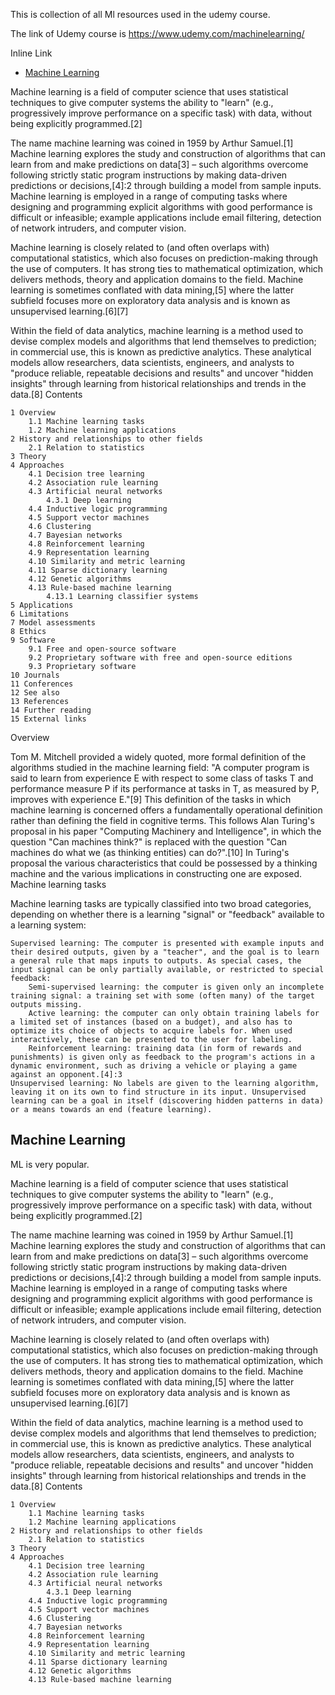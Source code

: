 This is collection of all Ml resources used in the udemy course.

The link of Udemy course is https://www.udemy.com/machinelearning/

Inline Link

- [Machine Learning](https://github.com/meghpatel/ml_atoz#machine-learing)

Machine learning is a field of computer science that uses statistical techniques to give computer systems the ability to "learn" (e.g., progressively improve performance on a specific task) with data, without being explicitly programmed.[2]

The name machine learning was coined in 1959 by Arthur Samuel.[1] Machine learning explores the study and construction of algorithms that can learn from and make predictions on data[3] – such algorithms overcome following strictly static program instructions by making data-driven predictions or decisions,[4]:2 through building a model from sample inputs. Machine learning is employed in a range of computing tasks where designing and programming explicit algorithms with good performance is difficult or infeasible; example applications include email filtering, detection of network intruders, and computer vision.

Machine learning is closely related to (and often overlaps with) computational statistics, which also focuses on prediction-making through the use of computers. It has strong ties to mathematical optimization, which delivers methods, theory and application domains to the field. Machine learning is sometimes conflated with data mining,[5] where the latter subfield focuses more on exploratory data analysis and is known as unsupervised learning.[6][7]

Within the field of data analytics, machine learning is a method used to devise complex models and algorithms that lend themselves to prediction; in commercial use, this is known as predictive analytics. These analytical models allow researchers, data scientists, engineers, and analysts to "produce reliable, repeatable decisions and results" and uncover "hidden insights" through learning from historical relationships and trends in the data.[8]
Contents

    1 Overview
        1.1 Machine learning tasks
        1.2 Machine learning applications
    2 History and relationships to other fields
        2.1 Relation to statistics
    3 Theory
    4 Approaches
        4.1 Decision tree learning
        4.2 Association rule learning
        4.3 Artificial neural networks
            4.3.1 Deep learning
        4.4 Inductive logic programming
        4.5 Support vector machines
        4.6 Clustering
        4.7 Bayesian networks
        4.8 Reinforcement learning
        4.9 Representation learning
        4.10 Similarity and metric learning
        4.11 Sparse dictionary learning
        4.12 Genetic algorithms
        4.13 Rule-based machine learning
            4.13.1 Learning classifier systems
    5 Applications
    6 Limitations
    7 Model assessments
    8 Ethics
    9 Software
        9.1 Free and open-source software
        9.2 Proprietary software with free and open-source editions
        9.3 Proprietary software
    10 Journals
    11 Conferences
    12 See also
    13 References
    14 Further reading
    15 External links

Overview

Tom M. Mitchell provided a widely quoted, more formal definition of the algorithms studied in the machine learning field: "A computer program is said to learn from experience E with respect to some class of tasks T and performance measure P if its performance at tasks in T, as measured by P, improves with experience E."[9] This definition of the tasks in which machine learning is concerned offers a fundamentally operational definition rather than defining the field in cognitive terms. This follows Alan Turing's proposal in his paper "Computing Machinery and Intelligence", in which the question "Can machines think?" is replaced with the question "Can machines do what we (as thinking entities) can do?".[10] In Turing's proposal the various characteristics that could be possessed by a thinking machine and the various implications in constructing one are exposed.
Machine learning tasks

Machine learning tasks are typically classified into two broad categories, depending on whether there is a learning "signal" or "feedback" available to a learning system:

    Supervised learning: The computer is presented with example inputs and their desired outputs, given by a "teacher", and the goal is to learn a general rule that maps inputs to outputs. As special cases, the input signal can be only partially available, or restricted to special feedback:
        Semi-supervised learning: the computer is given only an incomplete training signal: a training set with some (often many) of the target outputs missing.
        Active learning: the computer can only obtain training labels for a limited set of instances (based on a budget), and also has to optimize its choice of objects to acquire labels for. When used interactively, these can be presented to the user for labeling.
        Reinforcement learning: training data (in form of rewards and punishments) is given only as feedback to the program's actions in a dynamic environment, such as driving a vehicle or playing a game against an opponent.[4]:3
    Unsupervised learning: No labels are given to the learning algorithm, leaving it on its own to find structure in its input. Unsupervised learning can be a goal in itself (discovering hidden patterns in data) or a means towards an end (feature learning).

Machine Learning
-------------

ML is very popular.

Machine learning is a field of computer science that uses statistical techniques to give computer systems the ability to "learn" (e.g., progressively improve performance on a specific task) with data, without being explicitly programmed.[2]

The name machine learning was coined in 1959 by Arthur Samuel.[1] Machine learning explores the study and construction of algorithms that can learn from and make predictions on data[3] – such algorithms overcome following strictly static program instructions by making data-driven predictions or decisions,[4]:2 through building a model from sample inputs. Machine learning is employed in a range of computing tasks where designing and programming explicit algorithms with good performance is difficult or infeasible; example applications include email filtering, detection of network intruders, and computer vision.

Machine learning is closely related to (and often overlaps with) computational statistics, which also focuses on prediction-making through the use of computers. It has strong ties to mathematical optimization, which delivers methods, theory and application domains to the field. Machine learning is sometimes conflated with data mining,[5] where the latter subfield focuses more on exploratory data analysis and is known as unsupervised learning.[6][7]

Within the field of data analytics, machine learning is a method used to devise complex models and algorithms that lend themselves to prediction; in commercial use, this is known as predictive analytics. These analytical models allow researchers, data scientists, engineers, and analysts to "produce reliable, repeatable decisions and results" and uncover "hidden insights" through learning from historical relationships and trends in the data.[8]
Contents

    1 Overview
        1.1 Machine learning tasks
        1.2 Machine learning applications
    2 History and relationships to other fields
        2.1 Relation to statistics
    3 Theory
    4 Approaches
        4.1 Decision tree learning
        4.2 Association rule learning
        4.3 Artificial neural networks
            4.3.1 Deep learning
        4.4 Inductive logic programming
        4.5 Support vector machines
        4.6 Clustering
        4.7 Bayesian networks
        4.8 Reinforcement learning
        4.9 Representation learning
        4.10 Similarity and metric learning
        4.11 Sparse dictionary learning
        4.12 Genetic algorithms
        4.13 Rule-based machine learning


